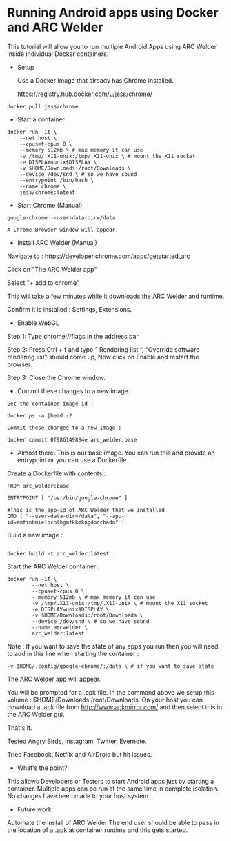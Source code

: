 # Running Android apps using Docker and ARC Welder

This tutorial will allow you to run multiple Android Apps using ARC Welder inside individual Docker containers.

 * Setup

   Use a Docker image that already has Chrome installed.

   https://registry.hub.docker.com/u/jess/chrome/

```
docker pull jess/chrome
```

 * Start a container

```
docker run -it \
	--net host \
	--cpuset-cpus 0 \ 
	--memory 512mb \ # max memory it can use
	-v /tmp/.X11-unix:/tmp/.X11-unix \ # mount the X11 socket
	-e DISPLAY=unix$DISPLAY \
	-v $HOME/Downloads:/root/Downloads \
	--device /dev/snd \ # so we have sound
  	--entrypoint /bin/bash \
	--name chrome \
	jess/chrome:latest

```

 * Start Chrome (Manual)

```
google-chrome --user-data-dir=/data

A Chrome Browser window will appear.
```

 * Install ARC Welder (Manual)

Navigate to :
https://developer.chrome.com/apps/getstarted_arc

Click on "The ARC Welder app"

Select "+ add to chrome"

This will take a few minutes while it downloads the ARC Welder and runtime.

Confirm it is installed : Settings, Extensions.

 * Enable WebGL

Step 1: Type chrome://flags in the address bar

Step 2: Press Ctrl + f and type ” Rendering list “, “Override software rendering list” should come up, Now click on Enable and restart the browser.

Step 3: Close the Chrome window.  

 * Commit these changes to a new image

```
Get the container image id : 

docker ps -a |head -2

Commit these changes to a new image :

docker commit 0f986149884e arc_welder:base
```

 * Almost there.  This is our base image.  You can run this and provide an entrypoint or you can use a Dockerfile. 

Create a Dockerfile with contents : 

```
FROM arc_welder:base

ENTRYPOINT [ "/usr/bin/google-chrome" ]

#This is the app-id of ARC Welder that we installed 
CMD [ "--user-data-dir=/data", "--app-id=emfinbmielocnlhgmfkkmkngdoccbadn" ]

```

Build a new image :

```

docker build -t arc_welder:latest .

```

Start the ARC Welder container :

```
docker run -it \
        --net host \
        --cpuset-cpus 0 \
        --memory 512mb \ # max memory it can use
        -v /tmp/.X11-unix:/tmp/.X11-unix \ # mount the X11 socket
        -e DISPLAY=unix$DISPLAY \
        -v $HOME/Downloads:/root/Downloads \
        --device /dev/snd \ # so we have sound
        --name arcwelder \
        arc_welder:latest

```

Note : If you want to save the state of any apps you run then you will need to add in this line when starting the container :

```
-v $HOME/.config/google-chrome/:/data \ # if you want to save state

```
The ARC Welder app will appear.  

You will be prompted for a .apk file.  In the command above we setup this volume : $HOME/Downloads:/root/Downloads.  On your host you can download a .apk file from http://www.apkmirror.com/ and then select this in the ARC Welder gui.

That's it.  

Tested Angry Birds, Instagram, Twitter, Evernote. 

Tried Facebook, Netflix and AirDroid but hit issues. 

 * What's the point? 

This allows Developers or Testers to start Android apps just by starting a container.  Multiple apps can be run at the same time in complete isolation.  No changes have been made to your host system. 

 * Future work :

Automate the install of ARC Welder 
The end user should be able to pass in the location of a .apk at container runtime and this gets started.
